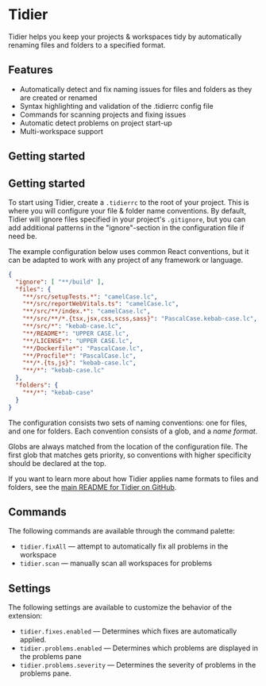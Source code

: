 # Tidier

Tidier helps you keep your projects & workspaces tidy by automatically renaming files and folders to a specified format.

## Features

- Automatically detect and fix naming issues for files and folders as they are created or renamed
- Syntax highlighting and validation of the .tidierrc config file
- Commands for scanning projects and fixing issues
- Automatic detect problems on project start-up
- Multi-workspace support

## Getting started

## Getting started

To start using Tidier, create a `.tidierrc` to the root of your project.
This is where you will configure your file & folder name conventions.
By default, Tidier will ignore files specified in your project's `.gitignore`,
but you can add additional patterns in the "ignore"-section in the configuration file if need be.

The example configuration below uses common React conventions,
but it can be adapted to work with any project of any framework or language.

```json
{
  "ignore": [ "**/build" ],
  "files": {
    "**/src/setupTests.*": "camelCase.lc",
    "**/src/reportWebVitals.ts": "camelCase.lc",
    "**/src/**/index.*": "camelCase.lc",
    "**/src/**/*.{tsx,jsx,css,scss,sass}": "PascalCase.kebab-case.lc",
    "**/src/*": "kebab-case.lc",
    "**/README*": "UPPER CASE.lc",
    "**/LICENSE*": "UPPER CASE.lc",
    "**/Dockerfile*": "PascalCase.lc",
    "**/Procfile*": "PascalCase.lc",
    "**/*.{ts,js}": "kebab-case.lc",
    "**/*": "kebab-case.lc"
  },
  "folders": {
    "**/*": "kebab-case"
  }
}
```

The configuration consists two sets of naming conventions: one for files, and one for folders.
Each convention consists of a glob, and a _name format_.

Globs are always matched from the location of the configuration file. 
The first glob that matches gets priority, so conventions with higher specificity should be declared at the top.

If you want to learn more about how Tidier applies name formats to files and folders,
see the [main README for Tidier on GitHub](https://github.com/mausworks/tidier#tidier--names).


## Commands

The following commands are available through the command palette:

- `tidier.fixAll` — attempt to automatically fix all problems in the workspace
- `tidier.scan` — manually scan all workspaces for problems

## Settings

The following settings are available to customize the behavior of the extension:

- `tidier.fixes.enabled` — Determines which fixes are automatically applied.
- `tidier.problems.enabled` — Determines which problems are displayed in the problems pane
- `tidier.problems.severity` — Determines the severity of problems in the problems pane.
